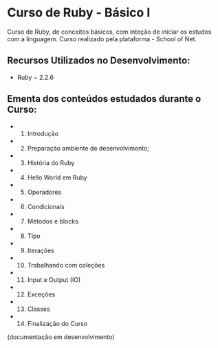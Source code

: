 # Curso de Ruby - Básico I

Curso de Ruby, de conceitos básicos, com inteção de iniciar os estudos com a linguagem.
Curso realizado pela plataforma - School of Net.

## Recursos Utilizados no Desenvolvimento:

* Ruby ~ 2.2.6


## Ementa dos conteúdos estudados durante o Curso:

* 1) Introdução
* 2) Preparação ambiente de desenvolvimento;
* 3) História do Ruby
* 4) Hello World em Ruby
* 5) Operadores
* 6) Condicionais
* 7) Métodos e blocks
* 8) Tipo
* 9) Iterações
* 10) Trabalhando com coleções
* 11) Input e Output (IO)
* 12) Exceções
* 13) Classes
* 14) Finalização do Curso

(documentação em desenvolvimento)